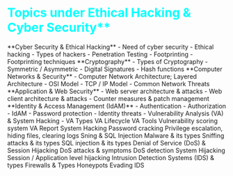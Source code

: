 <h1 style="color:aqua; ">Topics under Ethical Hacking & Cyber Security**</h1>
**Cyber Security & Ethical Hacking**
- Need of cyber security
- Ethical hacking
- Types of hackers
- Penetration Testing
- Footprinting
- Footprinting techniques
**Cryptography**
- Types of Cryptography
- Symmetric / Asymmetric
- Digital Signatures
- Hash functions
**Computer Networks & Security**
- Computer Network Architecture; Layered Architecture
- OSI Model
- TCP / IP Model
- Common Network Threats
**Application & Web Security**
- Web server architecture & attacks
- Web client architecture & attacks
- Counter measures & patch management
**Identity & Access Management (IdAM)**
- Authentication
- Authorization
- IdAM
- Password protection
- Identity threats
- Vulnerability Analysis (VA) & System Hacking
- VA Types
VA Lifecycle
VA Tools
Vulnerability scoring system
VA Report
System Hacking
Password cracking
Privilege escalation, hiding files, clearing logs
Sning & SQL Injection
Malware & its types
Sniffing attacks & its types
SQL injection & its types
Denial of Service (DoS) & Session Hijacking
DoS attacks & symptoms
DoS detection
System Hijacking
Session / Application level hijacking
Intrusion Detection Systems (IDS) & types
Firewalls & Types
Honeypots
Evading IDS